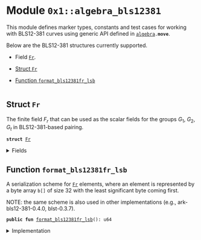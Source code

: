 
<a name="0x1_algebra_bls12381"></a>

# Module `0x1::algebra_bls12381`

This module defines marker types, constants and test cases for working with BLS12-381 curves
using generic API defined in <code><a href="algebra.md#0x1_algebra">algebra</a>.<b>move</b></code>.

Below are the BLS12-381 structures currently supported.
- Field <code><a href="algebra_bls12381.md#0x1_algebra_bls12381_Fr">Fr</a></code>.


-  [Struct `Fr`](#0x1_algebra_bls12381_Fr)
-  [Function `format_bls12381fr_lsb`](#0x1_algebra_bls12381_format_bls12381fr_lsb)


<pre><code></code></pre>



<a name="0x1_algebra_bls12381_Fr"></a>

## Struct `Fr`

The finite field $F_r$ that can be used as the scalar fields
for the groups $G_1$, $G_2$, $G_t$ in BLS12-381-based pairing.


<pre><code><b>struct</b> <a href="algebra_bls12381.md#0x1_algebra_bls12381_Fr">Fr</a>
</code></pre>



<details>
<summary>Fields</summary>


<dl>
<dt>
<code>dummy_field: bool</code>
</dt>
<dd>

</dd>
</dl>


</details>

<a name="0x1_algebra_bls12381_format_bls12381fr_lsb"></a>

## Function `format_bls12381fr_lsb`

A serialization scheme for <code><a href="algebra_bls12381.md#0x1_algebra_bls12381_Fr">Fr</a></code> elements,
where an element is represented by a byte array <code>b[]</code> of size 32 with the least significant byte coming first.

NOTE: the same scheme is also used in other implementations (e.g., ark-bls12-381-0.4.0, blst-0.3.7).


<pre><code><b>public</b> <b>fun</b> <a href="algebra_bls12381.md#0x1_algebra_bls12381_format_bls12381fr_lsb">format_bls12381fr_lsb</a>(): u64
</code></pre>



<details>
<summary>Implementation</summary>


<pre><code><b>public</b> <b>fun</b> <a href="algebra_bls12381.md#0x1_algebra_bls12381_format_bls12381fr_lsb">format_bls12381fr_lsb</a>(): u64 { 0x0a00000000000000 }
</code></pre>



</details>


[move-book]: https://move-language.github.io/move/introduction.html
